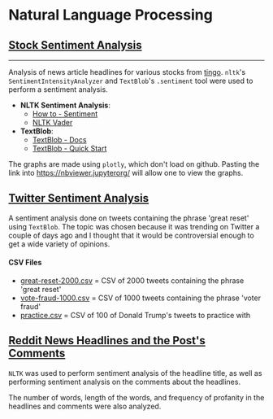 Natural Language Processing
===========================

## [Stock Sentiment Analysis](stock-sentiment)
------------------------
Analysis of news article headlines for various stocks from [tingo](https://www.tiingo.com). `nltk`'s `SentimentIntensityAnalyzer` and `TextBlob`'s `.sentiment` tool were used to perform a sentiment analysis.

- **NLTK Sentiment Analysis**:
	- [How to - Sentiment](https://www.nltk.org/howto/sentiment.html)
	- [NLTK Vader](https://www.nltk.org/_modules/nltk/sentiment/vader.html)
- **TextBlob**:
	- [TextBlob - Docs](https://textblob.readthedocs.io/en/dev/)
	- [TextBlob - Quick Start](https://textblob.readthedocs.io/en/dev/quickstart.html)

The graphs are made using `plotly`, which don't load on github. Pasting the link into https://nbviewer.jupyterorg/ will allow one to view the graphs.

## [Twitter Sentiment Analysis](twitter-sentiment)

A sentiment analysis done on tweets containing the phrase 'great reset' using `TextBlob`.  The topic was chosen because it was trending on Twitter a couple of days ago and I thought that it would be controversial enough to get a wide variety of opinions.

#### CSV Files
- [great-reset-2000.csv](twitter-sentiment/csv/great-reset-2000.csv) = CSV of 2000 tweets containing the phrase 'great reset'
- [vote-fraud-1000.csv](twitter-sentiment/csv/vote-fraud-1000.csv) = CSV of 1000 tweets containing the phrase 'voter fraud'
- [practice.csv](twitter-sentiment/csv/practice.csv) = CSV of 100 of Donald Trump's tweets to practice with

## [Reddit News Headlines and the Post's Comments](reddit-headlines)

`NLTK` was used to perform sentiment analysis of the headline title, as well as performing sentiment analysis on the comments about the headlines.

The number of words, length of the words, and frequency of profanity in the headlines and comments were also analyzed.
